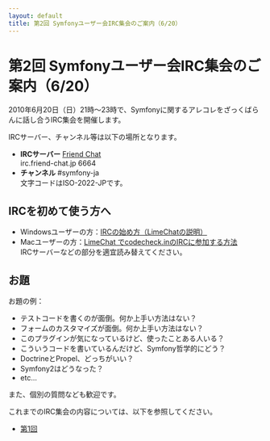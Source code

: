 ```yaml
---
layout: default
title: 第2回 Symfonyユーザー会IRC集会のご案内（6/20）
---
```


第2回 Symfonyユーザー会IRC集会のご案内（6/20）
=============================================

2010年6月20日（日）21時～23時で、Symfonyに関するアレコレをざっくばらんに話し合うIRC集会を開催します。

IRCサーバー、チャンネル等は以下の場所となります。

- **IRCサーバー** [Friend Chat](http://www.friend.td.nu/)<br />
  irc.friend-chat.jp 6664
- **チャンネル**  #symfony-ja<br />
  文字コードはISO-2022-JPです。



IRCを初めて使う方へ
-------------------

- Windowsユーザーの方：[IRCの始め方（LimeChatの説明）](http://www.friend.td.nu/limechat2/index.html)
- Macユーザーの方：[LimeChat でcodecheck.inのIRCに参加する方法](http://blog.cgfm.jp/garyu/archives/942)<br />
  IRCサーバーなどの部分を適宜読み替えてください。



お題
----

お題の例：

- テストコードを書くのが面倒。何か上手い方法はない？
- フォームのカスタマイズが面倒。何か上手い方法はない？
- このプラグインが気になっているけど、使ったことある人いる？
- こういうコードを書いているんだけど、Symfony哲学的にどう？
- DoctrineとPropel、どっちがいい？
- Symfony2はどうなった？
- etc...

また、個別の質問なども歓迎です。


これまでのIRC集会の内容については、以下を参照してください。

- [第1回](../blog/20100606-IRC-01)
